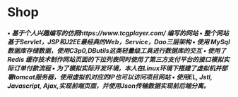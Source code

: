 # Shop
<h5>• 基于个人兴趣编写的仿照https://www.tcgplayer.com/ 编写的网站
• 整个网站基于Servlet，JSP和J2EE最经典的Web，Service，Dao三层架构
• 使用 MySql 数据库存储数据，使用C3p0,DButils这类轻量级工具进行数据库的交互
• 使用了 Redis 缓存技术制作网站页面的下拉列表同时使用了第三方支付平台的接口模拟实际订单付款流程
• 为了模拟实际开发环境，本人在Linux环境下搭建了虚拟机并部署tomcat服务器，使用虚拟机对应的IP也可以访问项目网站
• 使用EL, Jstl, Javascript, Ajax,实现前端页面，并使用Json传输数据实现前后端分离。</h5>
